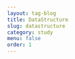 ```yaml
---
layout: tag-blog
title: DataStructure
slug: datastructure
category: study
menu: false
order: 1
---
```

